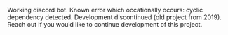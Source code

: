 Working discord bot. Known error which occationally occurs: cyclic dependency detected. Development discontinued (old project from 2019). Reach out if you would like to continue development of this project.
